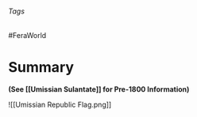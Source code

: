 ###### Tags

#FeraWorld

# Summary
**(See [[Umissian Sulantate]] for Pre-1800 Information)**

![[Umissian Republic Flag.png]]